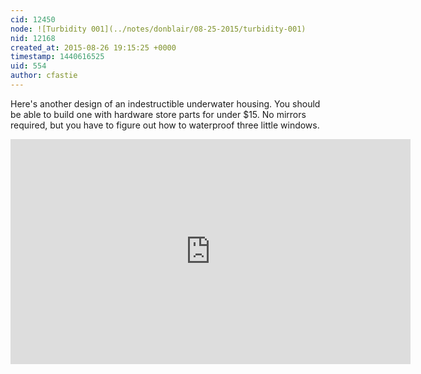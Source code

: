 ```yaml
---
cid: 12450
node: ![Turbidity 001](../notes/donblair/08-25-2015/turbidity-001)
nid: 12168
created_at: 2015-08-26 19:15:25 +0000
timestamp: 1440616525
uid: 554
author: cfastie
---
```


Here's another design of an indestructible underwater housing. You should be able to build one with hardware store parts for under $15.  No mirrors required, but you have to figure out how to waterproof three little windows. 

<iframe width="640" height="360" src="https://www.youtube.com/embed/Tv05EdqbAos?rel=0" frameborder="0" allowfullscreen></iframe>